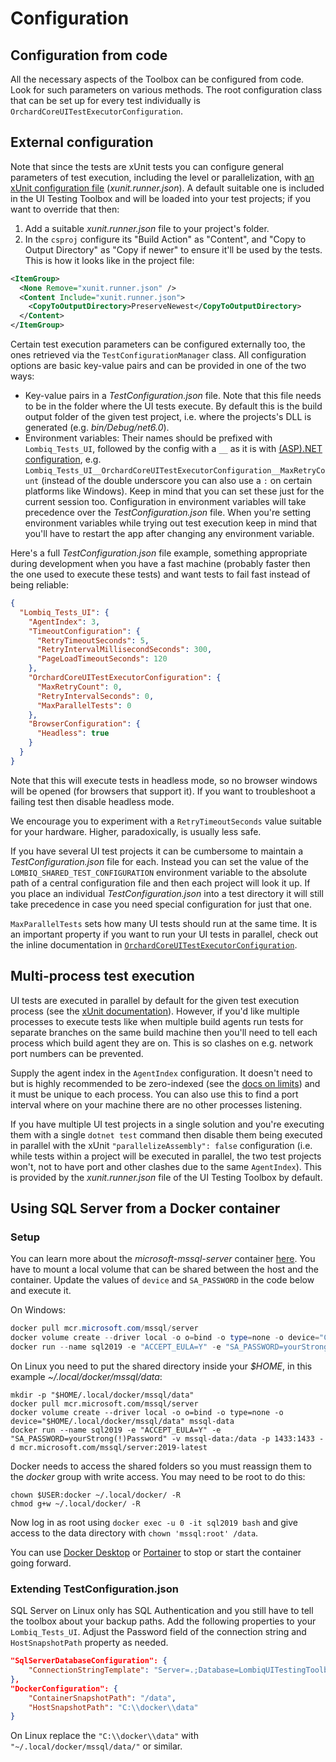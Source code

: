 # Configuration



## Configuration from code

All the necessary aspects of the Toolbox can be configured from code. Look for such parameters on various methods. The root configuration class that can be set up for every test individually is `OrchardCoreUITestExecutorConfiguration`.


## External configuration

Note that since the tests are xUnit tests you can configure general parameters of test execution, including the level or parallelization, with [an xUnit configuration file](https://xunit.net/docs/configuration-files) (*xunit.runner.json*). A default suitable one is included in the UI Testing Toolbox and will be loaded into your test projects; if you want to override that then:

1. Add a suitable *xunit.runner.json* file to your project's folder.
2. In the `csproj` configure its "Build Action" as "Content", and "Copy to Output Directory" as "Copy if newer" to ensure it'll be used by the tests. This is how it looks like in the project file:

```xml
<ItemGroup>
  <None Remove="xunit.runner.json" />
  <Content Include="xunit.runner.json">
    <CopyToOutputDirectory>PreserveNewest</CopyToOutputDirectory>
  </Content>
</ItemGroup>
```

Certain test execution parameters can be configured externally too, the ones retrieved via the `TestConfigurationManager` class. All configuration options are basic key-value pairs and can be provided in one of the two ways:

- Key-value pairs in a *TestConfiguration.json* file. Note that this file needs to be in the folder where the UI tests execute. By default this is the build output folder of the given test project, i.e. where the projects's DLL is generated  (e.g. *bin/Debug/net6.0*).
- Environment variables: Their names should be prefixed with `Lombiq_Tests_UI`, followed by the config with a `__` as it is with [(ASP).NET configuration](https://docs.microsoft.com/en-us/aspnet/core/fundamentals/configuration/?view=aspnetcore-5.0#environment-variables), e.g. `Lombiq_Tests_UI__OrchardCoreUITestExecutorConfiguration__MaxRetryCount` (instead of the double underscore you can also use a `:` on certain platforms like Windows). Keep in mind that you can set these just for the current session too. Configuration in environment variables will take precedence over the *TestConfiguration.json* file. When you're setting environment variables while trying out test execution keep in mind that you'll have to restart the app after changing any environment variable.

Here's a full *TestConfiguration.json* file example, something appropriate during development when you have a fast machine (probably faster then the one used to execute these tests) and want tests to fail fast instead of being reliable:

```json
{
  "Lombiq_Tests_UI": {
    "AgentIndex": 3,
    "TimeoutConfiguration": {
      "RetryTimeoutSeconds": 5,
      "RetryIntervalMillisecondSeconds": 300,
      "PageLoadTimeoutSeconds": 120
    },
    "OrchardCoreUITestExecutorConfiguration": {
      "MaxRetryCount": 0,
      "RetryIntervalSeconds": 0,
      "MaxParallelTests": 0
    },
    "BrowserConfiguration": {
      "Headless": true
    }
  }
}
```

Note that this will execute tests in headless mode, so no browser windows will be opened (for browsers that support it). If you want to troubleshoot a failing test then disable headless mode.

We encourage you to experiment with a `RetryTimeoutSeconds` value suitable for your hardware. Higher, paradoxically, is usually less safe.

If you have several UI test projects it can be cumbersome to maintain a *TestConfiguration.json* file for each. Instead you can set the value of the `LOMBIQ_SHARED_TEST_CONFIGURATION` environment variable to the absolute path of a central configuration file and then each project will look it up. If you place an individual *TestConfiguration.json* into a test directory it will still take precedence in case you need special configuration for just that one.

`MaxParallelTests` sets how many UI tests should run at the same time. It is an important property if you want to run your UI tests in parallel, check out the inline documentation in [`OrchardCoreUITestExecutorConfiguration`](../Services/OrchardCoreUITestExecutorConfiguration.cs).


## <a name="multi-process"></a>Multi-process test execution

UI tests are executed in parallel by default for the given test execution process (see the [xUnit documentation](https://xunit.net/docs/running-tests-in-parallel.html)). However, if you'd like multiple processes to execute tests like when multiple build agents run tests for separate branches on the same build machine then you'll need to tell each process which build agent they are on. This is so clashes on e.g. network port numbers can be prevented.

Supply the agent index in the `AgentIndex` configuration. It doesn't need to but is highly recommended to be zero-indexed (see the [docs on limits](Limits.md)) and it must be unique to each process. You can also use this to find a port interval where on your machine there are no other processes listening.

If you have multiple UI test projects in a single solution and you're executing them with a single `dotnet test` command then disable them being executed in parallel with the xUnit `"parallelizeAssembly": false` configuration (i.e. while tests within a project will be executed in parallel, the two test projects won't, not to have port and other clashes due to the same `AgentIndex`). This is provided by the *xunit.runner.json* file of the UI Testing Toolbox by default. 


## Using SQL Server from a Docker container

### Setup

You can learn more about the *microsoft-mssql-server* container [here](https://hub.docker.com/_/microsoft-mssql-server). You have to mount a local volume that can be shared between the host and the container. Update the values of `device` and `SA_PASSWORD` in the code below and execute it.

On Windows:
```powershell
docker pull mcr.microsoft.com/mssql/server
docker volume create --driver local -o o=bind -o type=none -o device="C:\docker\data\mssql" mssql-data
docker run --name sql2019 -e "ACCEPT_EULA=Y" -e "SA_PASSWORD=yourStrong(!)Password" -v mssql-data:/data -p 1433:1433 -d mcr.microsoft.com/mssql/server:2019-latest
```

On Linux you need to put the shared directory inside your _$HOME_, in this example _~/.local/docker/mssql/data_:
```shell
mkdir -p "$HOME/.local/docker/mssql/data"
docker pull mcr.microsoft.com/mssql/server
docker volume create --driver local -o o=bind -o type=none -o device="$HOME/.local/docker/mssql/data" mssql-data
docker run --name sql2019 -e "ACCEPT_EULA=Y" -e "SA_PASSWORD=yourStrong(!)Password" -v mssql-data:/data -p 1433:1433 -d mcr.microsoft.com/mssql/server:2019-latest
```
Docker needs to access the shared folders so you must reassign them to the _docker_ group with write access. You may need to be root to do this:
```shell
chown $USER:docker ~/.local/docker/ -R
chmod g+w ~/.local/docker/ -R
```

Now log in as root using `docker exec -u 0 -it sql2019 bash` and give access to the data directory with `chown 'mssql:root' /data`.

You can use [Docker Desktop](https://www.docker.com/products/docker-desktop) or [Portainer](https://www.portainer.io) to stop or start the container going forward. 


### Extending TestConfiguration.json

SQL Server on Linux only has SQL Authentication and you still have to tell the toolbox about your backup paths. Add the following properties to your `Lombiq_Tests_UI`. Adjust the Password field of the connection string and `HostSnapshotPath` property as needed.

```json
"SqlServerDatabaseConfiguration": {
    "ConnectionStringTemplate": "Server=.;Database=LombiqUITestingToolbox_{{id}};User Id=sa;Password=yourStrong(!)Password;MultipleActiveResultSets=True;Connection Timeout=60;ConnectRetryCount=15;ConnectRetryInterval=5"
},
"DockerConfiguration": {
    "ContainerSnapshotPath": "/data",
    "HostSnapshotPath": "C:\\docker\\data"
}
```

On Linux replace the `"C:\\docker\\data"` with `"~/.local/docker/mssql/data/"` or similar.
